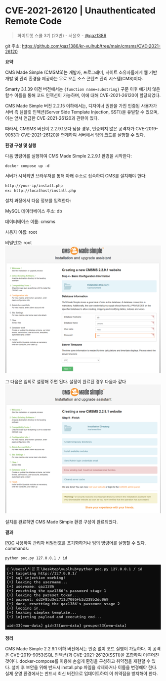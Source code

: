 # **CVE-2021-26120 | Unauthenticated Remote Code**

> 화이트햇 스쿨 3기 (23반) - 서윤호 - [@qaz1386](https://github.com/qaz1386)

git 주소: https://github.com/qaz1386/kr-vulhub/tree/main/cmsms/CVE-2021-26120

**요약**

CMS Made Simple (CMSMS)는 개발자, 프로그래머, 사이트 소유자들에게 웹 기반 개발 및 관리 환경을 제공하는 무료 오픈 소스 콘텐츠 관리 시스템(CMS)이다.

Smarty 3.1.39 이전 버전에서는 `{function name=substring}` 구문 이후 예기치 않은 함수 이름을 통해 코드 인젝션이 가능하며, 이에 대해 CVE-2021-26120이 할당되었다.

CMS Made Simple 버전 2.2.15 이하에서는, 디자이너 권한을 가진 인증된 사용자가 서버 측 템플릿 인젝션(Server Side Template Injection, SSTI)을 유발할 수 있으며, 이는 앞서 언급한 CVE-2021-26120과 관련이 있다.

따라서, CMSMS 버전이 2.2.9.1보다 낮을 경우, 인증되지 않은 공격자가 CVE-2019-9053과 CVE-2021-26120을 연계하여 서버에서 임의 코드를 실행할 수 있다.

**환경 구성 및 실행**

다음 명령어를 실행하여 CMS Made Simple 2.2.9.1 환경을 시작한다:

```
docker compose up -d
```

서버가 시작되면 브라우저를 통해 아래 주소로 접속하여 CMS를 설치해야 한다: 
```
http://your-ip/install.php
ex: http://localhost/install.php
```
설치 과정에서 다음 정보를 입력한다:

MySQL 데이터베이스 주소: db

데이터베이스 이름: cmsms

사용자 이름: root

비밀번호: root
![db설정](./1.png)

그 다음은 임의로 설정해 주면 된다. 설정이 완료된 경우 다음과 같다
![설정 완료](./2.png)

설치를 완료하면 CMS Made Simple 환경 구성이 완료되었다.

**결과**

[POC](https://github.com/qaz1386/kr-vulhub/blob/main/cmsms/CVE-2021-26120/poc.py) 사용하여
관리자 비밀번호를 초기화하거나 임의 명령어를 실행할 수 있다.
commands:
```
python poc.py 127.0.0.1 / id
```
![실행 결과](./3.png)

**정리**

CMS Made Simple 2.2.9.1 이하 버전에서는 인증 없이 코드 실행이 가능하다.
이 공격은 CVE-2019-9053(SQL 인젝션)과 CVE-2021-26120(SSTI)을 조합하여 이루어진 것이다.
docker-compose를 이용해 손쉽게 환경을 구성하고 취약점을 재현할 수 있다.
설치 후 보안을 위해 반드시 install.php 파일을 삭제하거나 이름을 변경해야 한다.
실제 운영 환경에서는 반드시 최신 버전으로 업데이트하여 이 취약점을 방지해야 한다.